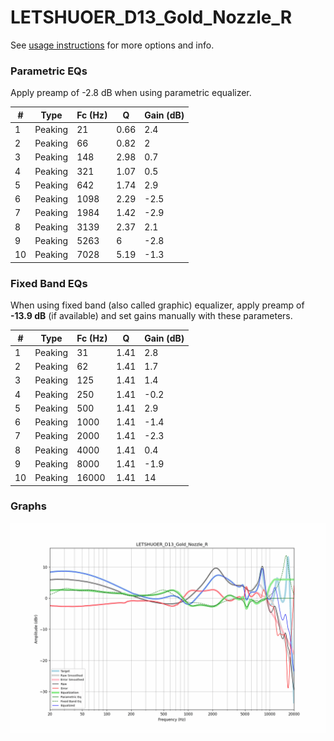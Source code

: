 # LETSHUOER_D13_Gold_Nozzle_R
See [usage instructions](https://github.com/jaakkopasanen/AutoEq#usage) for more options and info.

### Parametric EQs
Apply preamp of -2.8 dB when using parametric equalizer.

|   # | Type    |   Fc (Hz) |    Q |   Gain (dB) |
|-----|---------|-----------|------|-------------|
|   1 | Peaking |        21 | 0.66 |         2.4 |
|   2 | Peaking |        66 | 0.82 |         2   |
|   3 | Peaking |       148 | 2.98 |         0.7 |
|   4 | Peaking |       321 | 1.07 |         0.5 |
|   5 | Peaking |       642 | 1.74 |         2.9 |
|   6 | Peaking |      1098 | 2.29 |        -2.5 |
|   7 | Peaking |      1984 | 1.42 |        -2.9 |
|   8 | Peaking |      3139 | 2.37 |         2.1 |
|   9 | Peaking |      5263 | 6    |        -2.8 |
|  10 | Peaking |      7028 | 5.19 |        -1.3 |

### Fixed Band EQs
When using fixed band (also called graphic) equalizer, apply preamp of **-13.9 dB** (if available) and set gains manually with these parameters.

|   # | Type    |   Fc (Hz) |    Q |   Gain (dB) |
|-----|---------|-----------|------|-------------|
|   1 | Peaking |        31 | 1.41 |         2.8 |
|   2 | Peaking |        62 | 1.41 |         1.7 |
|   3 | Peaking |       125 | 1.41 |         1.4 |
|   4 | Peaking |       250 | 1.41 |        -0.2 |
|   5 | Peaking |       500 | 1.41 |         2.9 |
|   6 | Peaking |      1000 | 1.41 |        -1.4 |
|   7 | Peaking |      2000 | 1.41 |        -2.3 |
|   8 | Peaking |      4000 | 1.41 |         0.4 |
|   9 | Peaking |      8000 | 1.41 |        -1.9 |
|  10 | Peaking |     16000 | 1.41 |        14   |

### Graphs
![](./LETSHUOER_D13_Gold_Nozzle_R.png)
